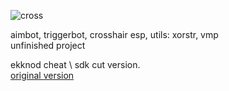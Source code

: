
![cross](https://github.com/carterjwasd/stayout/blob/main/crossesp.gif)

aimbot, triggerbot, crosshair esp, utils: xorstr, vmp                                                                                                                               
unfinished project

ekknod cheat \ sdk cut version.                                                                                                                                                     
[original version](https://github.com/ekknod/csf_w)
